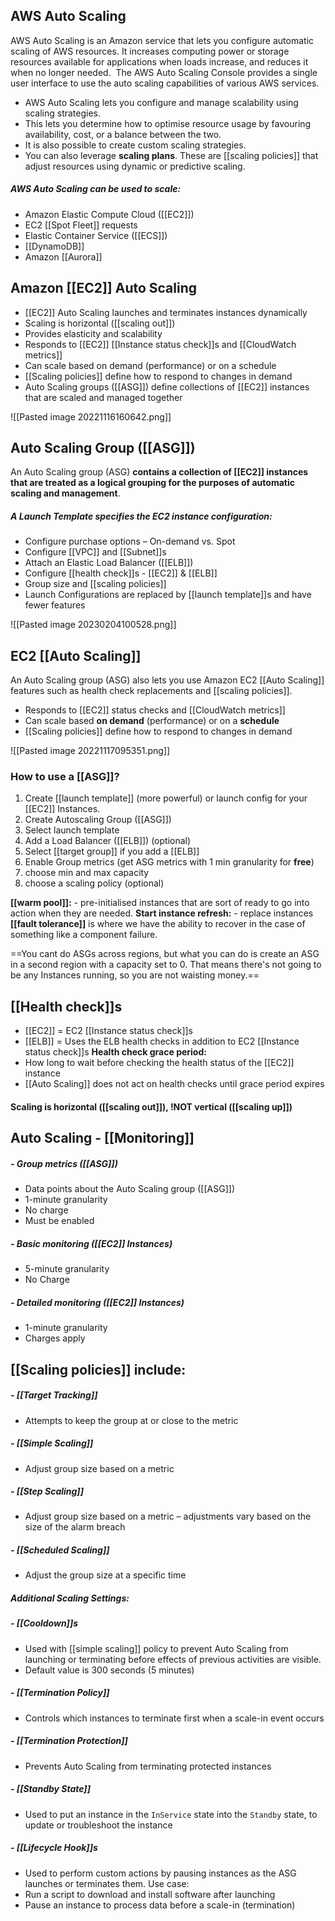 ## AWS Auto Scaling

AWS Auto Scaling is an Amazon service that lets you configure automatic scaling of AWS resources. It increases computing power or storage resources available for applications when loads increase, and reduces it when no longer needed. 
The AWS Auto Scaling Console provides a single user interface to use the auto scaling capabilities of various AWS services. 

*   AWS Auto Scaling lets you configure and manage scalability using scaling strategies.
*   This lets you determine how to optimise resource usage by favouring availability, cost, or a balance between the two. 
*   It is also possible to create custom scaling strategies.
*   You can also leverage **scaling plans**. These are [[scaling policies]] that adjust resources using dynamic or predictive scaling.

##### AWS Auto Scaling can be used to scale:

*   Amazon Elastic Compute Cloud ([[EC2]])
*   EC2 [[Spot Fleet]] requests
*   Elastic Container Service ([[ECS]])
*   [[DynamoDB]]
*   Amazon [[Aurora]]

## Amazon [[EC2]] Auto Scaling

-   [[EC2]] Auto Scaling launches and terminates instances dynamically
-   Scaling is horizontal ([[scaling out]])
-   Provides elasticity and scalability
-   Responds to [[EC2]] [[Instance status check]]s and [[CloudWatch metrics]]
-   Can scale based on demand (performance) or on a schedule
-   [[Scaling policies]] define how to respond to changes in demand
-   Auto Scaling groups ([[ASG]]) define collections of [[EC2]] instances that are scaled and managed together

![[Pasted image 20221116160642.png]]

## Auto Scaling Group ([[ASG]])

An Auto Scaling group (ASG) **contains a collection of [[EC2]] instances that are treated as a logical grouping for the purposes of automatic scaling and management**. 

##### A Launch Template specifies the EC2 instance configuration:

*   Configure purchase options – On-demand vs. Spot
*   Configure [[VPC]] and [[Subnet]]s
*   Attach an Elastic Load Balancer ([[ELB]])
*   Configure [[health check]]s - [[EC2]] & [[ELB]]
*   Group size and [[scaling policies]]
*   Launch Configurations are replaced by [[launch template]]s and have fewer features

![[Pasted image 20230204100528.png]]

## EC2 [[Auto Scaling]]

An Auto Scaling group (ASG) also lets you use Amazon EC2 [[Auto Scaling]] features such as health check replacements and [[scaling policies]].

*   Responds to [[EC2]] status checks and [[CloudWatch metrics]]
*   Can scale based **on demand** (performance) or on a **schedule**
*   [[Scaling policies]] define how to respond to changes in demand

![[Pasted image 20221117095351.png]]

### How to use a [[ASG]]?

1. Create [[launch template]] (more powerful) or launch config for your [[EC2]] Instances.
2. Create Autoscaling Group ([[ASG]])
3. Select launch template
4. Add a Load Balancer ([[ELB]]) (optional)
5. Select [[target group]] if you add a [[ELB]]
6. Enable Group metrics (get ASG metrics with 1 min granularity for **free**)
7. choose min and max capacity
8. choose a scaling policy (optional)

**[[warm pool]]:** - pre-initialised instances that are sort of ready to go into action when they are needed.
**Start instance refresh:** - replace instances
**[[fault tolerance]]** is where we have the ability to recover in the case of something like a component failure.

==You cant do ASGs across regions, but what you can do is create an ASG in a second region with a capacity set to 0. That means there's not going to be any Instances running, so you are not waisting money.==

## [[Health check]]s

*   [[EC2]] = EC2 [[Instance status check]]s
*   [[ELB]] = Uses the ELB health checks in addition to EC2 [[Instance status check]]s
**Health check grace period:**
*   How long to wait before checking the health status of the [[EC2]] instance
*   [[Auto Scaling]] does not act on health checks until grace period expires

#### Scaling is horizontal ([[scaling out]]), !NOT vertical ([[scaling up]])

## Auto Scaling - [[Monitoring]]

##### - Group metrics ([[ASG]])
*   Data points about the Auto Scaling group ([[ASG]])
*   1-minute granularity  
*   No charge  
*   Must be enabled
##### - Basic monitoring ([[EC2]] Instances)
*   5-minute granularity  
*   No Charge
##### - Detailed monitoring ([[EC2]] Instances)
*   1-minute granularity
*   Charges apply

## [[Scaling policies]] include:  

##### - [[Target Tracking]]
*   Attempts to keep the group at or close to the metric
##### - [[Simple Scaling]]
*   Adjust group size based on a metric
##### - [[Step Scaling]]
*   Adjust group size based on a metric – adjustments vary based on the size of the alarm breach
##### - [[Scheduled Scaling]]
*   Adjust the group size at a specific time

##### Additional Scaling Settings:

##### - [[Cooldown]]s
*   Used with [[simple scaling]] policy to prevent Auto Scaling from launching or terminating before effects of previous activities are visible. 
*   Default value is 300 seconds (5 minutes)
##### - [[Termination Policy]]
*   Controls which instances to terminate first when a scale-in event occurs
##### - [[Termination Protection]]
*   Prevents Auto Scaling from terminating protected instances
##### - [[Standby State]]
*   Used to put an instance in the `InService` state into the `Standby` state, to update or troubleshoot the instance
##### - [[Lifecycle Hook]]s
*   Used to perform custom actions by pausing instances as the ASG launches or terminates them.
Use case:
*   Run a script to download and install software after launching
*   Pause an instance to process data before a scale-in (termination)




